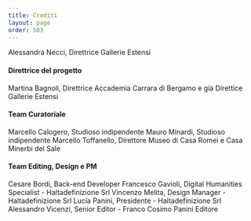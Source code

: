 ```yaml
---
title: Crediti
layout: page
order: 503
---
```



Alessandra Necci, Direttrice Gallerie Estensi 



#### Direttrice del progetto

Martina Bagnoli, Direttrice Accademia Carrara di Bergamo e già Direttice Gallerie Estensi



#### Team Curatoriale

Marcello Calogero, Studioso indipendente
Mauro Minardi, Studioso indipendente
Marcello Toffanello, Direttore Museo di Casa Romei e Casa Minerbi del Sale



#### Team Editing, Design e PM

Cesare Bordi, Back-end Developer
Francesco Gavioli, Digital Humanities Specialist - Haltadefinizione Srl
Vincenzo Melita, Design Manager - Haltadefinizione Srl
Lucia Panini, Presidente - Haltadefinizione Srl
Alessandro Vicenzi, Senior Editor - Franco Cosimo Panini Editore

